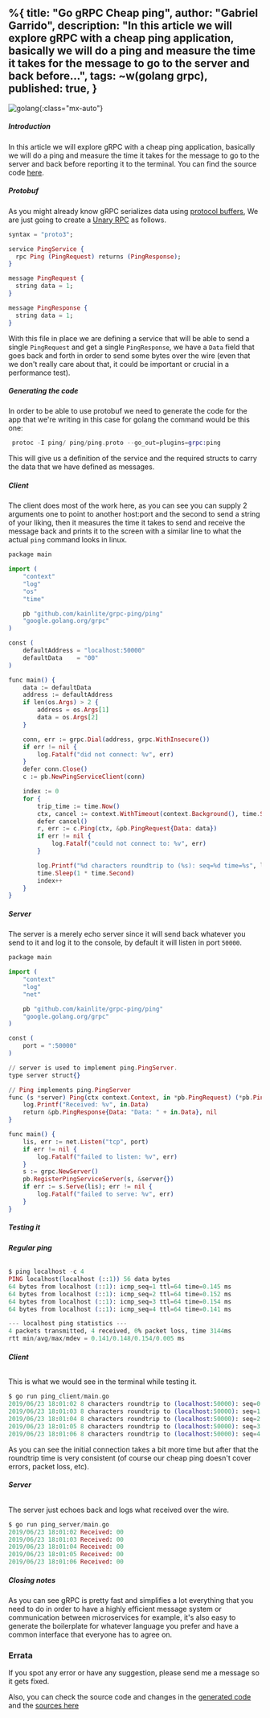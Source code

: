 %{
  title: "Go gRPC Cheap ping",
  author: "Gabriel Garrido",
  description: "In this article we will explore gRPC with a cheap ping application, basically we will do a ping and measure the time it takes for the message to go to the server and back before...",
  tags: ~w(golang grpc),
  published: true,
}
---

![golang](/images/golang-grpc.png){:class="mx-auto"}

##### **Introduction**
In this article we will explore gRPC with a cheap ping application, basically we will do a ping and measure the time it takes for the message to go to the server and back before reporting it to the terminal. You can find the source code [here](https://github.com/kainlite/grpc-ping).

##### **Protobuf**
As you might already know gRPC serializes data using [protocol buffers](https://developers.google.com/protocol-buffers/), We are just going to create a [Unary RPC](https://grpc.io/docs/guides/concepts/) as follows.
```elixir
syntax = "proto3";

service PingService {
  rpc Ping (PingRequest) returns (PingResponse);
}

message PingRequest {
  string data = 1;
}

message PingResponse {
  string data = 1;
}

```
With this file in place we are defining a service that will be able to send a single `PingRequest` and get a single `PingResponse`, we have a `Data` field that goes back and forth in order to send some bytes over the wire (even that we don't really care about that, it could be important or crucial in a performance test).

##### **Generating the code**
In order to be able to use protobuf we need to generate the code for the app that we're writing in this case for golang the command would be this one:
```elixir
 protoc -I ping/ ping/ping.proto --go_out=plugins=grpc:ping

```
This will give us a definition of the service and the required structs to carry the data that we have defined as messages.

##### **Client**
The client does most of the work here, as you can see you can supply 2 arguments one to point to another host:port and the second to send a string of your liking, then it measures the time it takes to send and receive the message back and prints it to the screen with a similar line to what the actual `ping` command looks in linux.
```elixir
package main

import (
    "context"
    "log"
    "os"
    "time"

    pb "github.com/kainlite/grpc-ping/ping"
    "google.golang.org/grpc"
)

const (
    defaultAddress = "localhost:50000"
    defaultData    = "00"
)

func main() {
    data := defaultData
    address := defaultAddress
    if len(os.Args) > 2 {
        address = os.Args[1]
        data = os.Args[2]
    }

    conn, err := grpc.Dial(address, grpc.WithInsecure())
    if err != nil {
        log.Fatalf("did not connect: %v", err)
    }
    defer conn.Close()
    c := pb.NewPingServiceClient(conn)

    index := 0
    for {
        trip_time := time.Now()
        ctx, cancel := context.WithTimeout(context.Background(), time.Second)
        defer cancel()
        r, err := c.Ping(ctx, &pb.PingRequest{Data: data})
        if err != nil {
            log.Fatalf("could not connect to: %v", err)
        }

        log.Printf("%d characters roundtrip to (%s): seq=%d time=%s", len(r.Data), address, index, time.Since(trip_time))
        time.Sleep(1 * time.Second)
        index++
    }
}

```

##### **Server**
The server is a merely echo server since it will send back whatever you send to it and log it to the console, by default it will listen in port `50000`.
```elixir
package main

import (
    "context"
    "log"
    "net"

    pb "github.com/kainlite/grpc-ping/ping"
    "google.golang.org/grpc"
)

const (
    port = ":50000"
)

// server is used to implement ping.PingServer.
type server struct{}

// Ping implements ping.PingServer
func (s *server) Ping(ctx context.Context, in *pb.PingRequest) (*pb.PingResponse, error) {
    log.Printf("Received: %v", in.Data)
    return &pb.PingResponse{Data: "Data: " + in.Data}, nil
}

func main() {
    lis, err := net.Listen("tcp", port)
    if err != nil {
        log.Fatalf("failed to listen: %v", err)
    }
    s := grpc.NewServer()
    pb.RegisterPingServiceServer(s, &server{})
    if err := s.Serve(lis); err != nil {
        log.Fatalf("failed to serve: %v", err)
    }
}

```

##### **Testing it**
###### **Regular ping**
```elixir
$ ping localhost -c 4
PING localhost(localhost (::1)) 56 data bytes
64 bytes from localhost (::1): icmp_seq=1 ttl=64 time=0.145 ms
64 bytes from localhost (::1): icmp_seq=2 ttl=64 time=0.152 ms
64 bytes from localhost (::1): icmp_seq=3 ttl=64 time=0.154 ms
64 bytes from localhost (::1): icmp_seq=4 ttl=64 time=0.141 ms

--- localhost ping statistics ---
4 packets transmitted, 4 received, 0% packet loss, time 3144ms
rtt min/avg/max/mdev = 0.141/0.148/0.154/0.005 ms

```

###### **Client**
This is what we would see in the terminal while testing it.
```elixir
$ go run ping_client/main.go                
2019/06/23 18:01:02 8 characters roundtrip to (localhost:50000): seq=0 time=1.941841ms
2019/06/23 18:01:03 8 characters roundtrip to (localhost:50000): seq=1 time=420.992µs
2019/06/23 18:01:04 8 characters roundtrip to (localhost:50000): seq=2 time=401.115µs
2019/06/23 18:01:05 8 characters roundtrip to (localhost:50000): seq=3 time=428.467µs
2019/06/23 18:01:06 8 characters roundtrip to (localhost:50000): seq=4 time=374.057µs

```
As you can see the initial connection takes a bit more time but after that the roundtrip time is very consistent (of course our cheap ping doesn't cover errors, packet loss, etc).

###### **Server**
The server just echoes back and logs what received over the wire.
```elixir
$ go run ping_server/main.go                       
2019/06/23 18:01:02 Received: 00
2019/06/23 18:01:03 Received: 00
2019/06/23 18:01:04 Received: 00
2019/06/23 18:01:05 Received: 00
2019/06/23 18:01:06 Received: 00

```

##### **Closing notes**
As you can see gRPC is pretty fast and simplifies a lot everything that you need to do in order to have a highly efficient message system or communication between microservices for example, it's also easy to generate the boilerplate for whatever language you prefer and have a common interface that everyone has to agree on.

### Errata
If you spot any error or have any suggestion, please send me a message so it gets fixed.

Also, you can check the source code and changes in the [generated code](https://github.com/kainlite/kainlite.github.io) and the [sources here](https://github.com/kainlite/blog)
